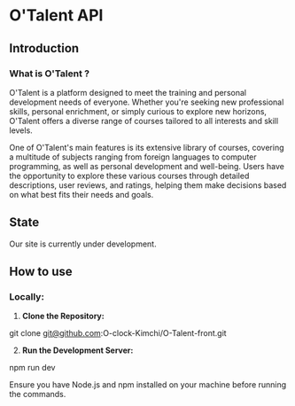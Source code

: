 # O'Talent API

## Introduction

### What is O'Talent ?

O'Talent is a platform designed to meet the training and personal development needs of everyone. Whether you're seeking new professional skills, personal enrichment, or simply curious to explore new horizons, O'Talent offers a diverse range of courses tailored to all interests and skill levels.

One of O'Talent's main features is its extensive library of courses, covering a multitude of subjects ranging from foreign languages to computer programming, as well as personal development and well-being. Users have the opportunity to explore these various courses through detailed descriptions, user reviews, and ratings, helping them make decisions based on what best fits their needs and goals.

## State  

Our site is currently under development.
## How to use

### Locally:

1. **Clone the Repository:**

git clone git@github.com:O-clock-Kimchi/O-Talent-front.git

2. **Run the Development Server:**

npm run dev


Ensure you have Node.js and npm installed on your machine before running the commands.
```

```

